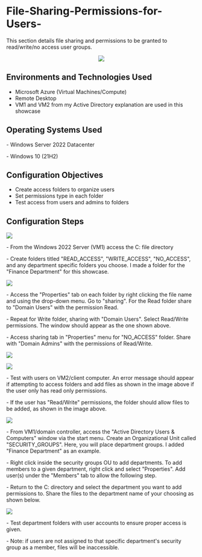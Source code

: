 # File-Sharing-Permissions-for-Users-
This section details file sharing and permissions to be granted to read/write/no access user groups.
<p align="center">
<img src=https://i.imgur.com/fGeIqJT.png
<p>
<p>  
<h2>Environments and Technologies Used</h2>

- Microsoft Azure (Virtual Machines/Compute)
- Remote Desktop
- VM1 and VM2 from my Active Directory explanation are used in this showcase

<h2>Operating Systems Used </h2>
- Windows Server 2022 Datacenter 
<p></p>
- Windows 10</b> (21H2)

<h2>Configuration Objectives</h2>

- Create access folders to organize users
- Set permissions type in each folder
- Test access from users and admins to folders


<h2>Configuration Steps</h2>

<p>
<img src=https://i.imgur.com/4R3R3CU.png)</p>
<p>
- From the Windows 2022 Server (VM1) access the C: file directory
<p>
- Create folders titled "READ_ACCESS", "WRITE_ACCESS", "NO_ACCESS", and any department specific folders you choose. I made a folder for the "Finance Department" for this showcase.
<p>
<p>
<img src=https://i.imgur.com/vUyQciw.png)</p>
<p>
<p>
- Access the "Properties" tab on each folder by right clicking the file name and using the drop-down menu. Go to "sharing". For the Read folder share to "Domain Users" with the permission Read.
<p>  
- Repeat for Write folder, sharing with "Domain Users". Select Read/Write permissions. The window should appear as the one shown above.
<p>
- Access sharing tab in "Properties" menu for "NO_ACCESS" folder. Share with "Domain Admins" with the permissions of Read/Write.
<p>
<p>
<img src=https://i.imgur.com/hSqB0jI.png
<p>
<p>
<img src=https://i.imgur.com/f1so90F.png
<p>
<p>  
- Test with users on VM2/client computer. An error message should appear if attempting to access folders and add files as shown in the image above if the user only has read only permissions.
<p>
- If the user has "Read/Write" permissions, the folder should allow files to be added, as shown in the image above.
<p>
<p>
<img src=https://i.imgur.com/aZ0mbjC.png  
</p>
<p>
- From VM1/domain controller, access the "Active Directory Users & Computers" window via the start menu. Create an Organizational Unit called "SECURITY_GROUPS". Here, you will place department groups. I added "Finance Department" as an example. 
<p>
- Right click inside the security groups OU to add departments. To add members to a given department, right click and select "Properties". Add user(s) under the "Members" tab to allow the following step. 
<p>
- Return to the C: directory and select the department you want to add permissions to. Share the files to the department name of your choosing as shown below.
<p>
<p>
<img src=https://i.imgur.com/uA4B2Fa.png)

</p>
<p>
- Test department folders with user accounts to ensure proper access is given.
<p>  
- Note: if users are not assigned to that specific department's security group as a member, files will be inaccessible.   
</p>
<br />
